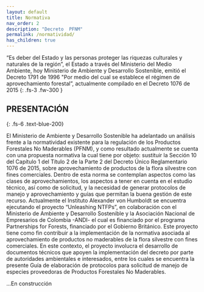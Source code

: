 ```yaml
---
layout: default
title: Normativa
nav_order: 2
description: "Decreto  PFNM"
permalink: /normatividad/
has_children: true
---
```


“Es deber del Estado y las personas
proteger las riquezas culturales y naturales de la región”, el Estado a través del Ministerio del
Medio Ambiente, hoy Ministerio de Ambiente y Desarrollo Sostenible, emitió el Decreto 1791 de
1996 "Por medio del cual se establece el régimen de aprovechamiento forestal”,
actualmente compilado en el Decreto 1076 de 2015
{: .fs-3 .fw-300 }


## PRESENTACIÓN
{: .fs-6 .text-blue-200}

El Ministerio de Ambiente y Desarrollo Sostenible ha adelantado un análisis frente a la normatividad existente para la regulación de los Productos Forestales No Maderables (PFNM), y como resultado actualmente se cuenta con una propuesta normativa la cual tiene por objeto: sustituir la Sección 10 del Capítulo 1 del Título 2 de la Parte 2 del Decreto Único Reglamentario 1076 de 2015, sobre aprovechamiento de productos de la flora silvestre con fines comerciales. Dentro de esta norma se contemplan aspectos como las clases de aprovechamientos, los aspectos a tener en cuenta en el estudio técnico, así como de solicitud, y la necesidad de generar protocolos de manejo y aprovechamiento y guías que permitan la buena gestión de este recurso.
Actualmente el Instituto Alexander von Humboldt se encuentra ejecutando el proyecto “Unleashing NTFPs”, en colaboración con el Ministerio de Ambiente y Desarrollo Sostenible y la Asociación Nacional de Empresarios de Colombia -ANDI- el cual es financiado por el programa Partnerships for Forests, financiado por el Gobierno Británico. Este proyecto tiene como fin contribuir a la implementación de la normativa asociada al aprovechamiento de productos no maderables de la flora silvestre con fines comerciales. En este contexto, el proyecto involucra el desarrollo de documentos técnicos que apoyen la implementación del decreto por parte de autoridades ambientales e interesados, entre los cuales se encuentra la presente Guía de elaboración de protocolos para solicitud de manejo de especies proveedoras de Productos Forestales No Maderables.

...En construcción

